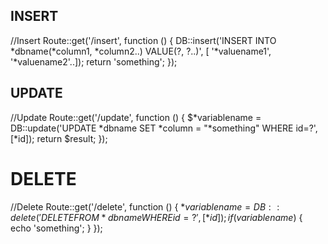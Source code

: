 ## INSERT

//Insert
Route::get('/insert', function () {
    DB::insert('INSERT INTO *dbname(*column1, *column2..) VALUE(?, ?..)', [ '*valuename1', '*valuename2'..]);
    return 'something';
});

## UPDATE

//Update
Route::get('/update', function () {
    $*variablename = DB::update('UPDATE *dbname SET *column = "*something" WHERE id=?', [*id]);
    return $result;
});

# DELETE

//Delete
Route::get('/delete', function () {
    $*variablename = DB::delete('DELETE FROM *dbname WHERE id=?', [*id]);
    if ($*variablename*) {
        echo 'something';
    }
});